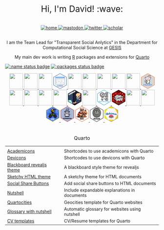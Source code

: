 <h1 style="font-weight:normal" align="center">
  &nbsp;Hi, I'm David! :wave:&nbsp;
</h1>
<br>
<div align="center">
<a href="https://mr.schochastics.net">
<img
src="https://img.icons8.com/ios-filled/512/home-page.png"
height=40 width=40 alt="home" border=0>
</a>
<a rel="me" href="https://fosstodon.org/@schochastics">
<img
src="https://img.icons8.com/external-tal-revivo-color-tal-revivo/512/external-mastodon-is-an-online-self-hosted-social-media-and-social-networking-service-logo-color-tal-revivo.png"
height=40 width=40 alt="mastodon" border=0>
</a>
<a href="https://twitter.com/schochastics">
<img
src="https://img.icons8.com/color/512/twitter.png"
height=40 width=40 alt="twitter" border=0>
</a>
<a href="https://scholar.google.com/citations?user=MFlgHdcAAAAJ&hl">
<img
src="https://img.icons8.com/color/512/google-scholar--v3.png"
height=40 width=40 alt="scholar" border=0>
</a>
</div>
<br>

<p align="center">
I am the Team Lead for "Transparent Social Anlytics" in the Department for Computational Social Science at <a href="https://gesis.org">GESIS</a>
</p>
<p align="center">
My main dev work is writing <a href="https://www.r-project.org/about.html">R</a> packages and extensions for <a href="https://quarto.org">Quarto</a>
</p>

[![:name status badge](https://schochastics.r-universe.dev/badges/:name)](https://schochastics.r-universe.dev/) [![:packages status badge](https://schochastics.r-universe.dev/badges/:packages)](https://schochastics.r-universe.dev/packages)

<div align="center">
<a href="https://github.com/schochastics/graphlayouts">
<img src="https://github.com/schochastics/graphlayouts/blob/main/man/figures/logo.png"
width=44 height=51>
</a>
<a href="https://github.com/schochastics/netrankr">
<img src="https://github.com/schochastics/netrankr/blob/main/man/figures/logo.png"
width=44 height=51>
</a>
<a href="https://github.com/gesistsa/rtoot">
<img src="https://github.com/gesistsa/rtoot/blob/main/man/figures/logo.png"
width=44 height=51>
</a>
<a href="https://github.com/schochastics/snahelper">
<img src="https://github.com/schochastics/snahelper/blob/master/man/figures/logo.png"
width=44 height=51>
</a>
<a href="https://github.com/schochastics/signnet">
<img src="https://github.com/schochastics/signnet/blob/main/man/figures/logo.png"
width=44 height=51>
</a>
<a href="https://github.com/schochastics/edgebundle">
<img src="https://github.com/schochastics/edgebundle/blob/main/man/figures/logo.png"
width=44 height=51>
</a>
<a href="https://github.com/schochastics/roughnet">
<img src="https://github.com/schochastics/roughnet/blob/master/man/figures/logo.png"
width=44 height=51>
</a>
<a href="https://github.com/schochastics/roughsf">
<img src="https://github.com/schochastics/roughsf/blob/main/man/figures/logo.png"
width=44 height=51>
</a>
<a href="https://github.com/schochastics/networkdata">
<img src="https://github.com/schochastics/networkdata/blob/master/man/figures/logo.png"
width=44 height=51>
</a>
<a href="https://github.com/schochastics/PSAWR">
<img src="https://github.com/schochastics/PSAWR/blob/main/man/figures/logo.png"
width=44 height=51>
</a>
<a href="https://github.com/schochastics/Rtumblr">
<img src="https://github.com/schochastics/Rtumblr/blob/main/man/figures/logo.png"
width=44 height=51>
</a>
<a href="https://github.com/schochastics/netUtils">
<img src="https://github.com/schochastics/netUtils/blob/master/man/figures/logo.png"
width=44 height=51>
</a>
<a href="https://github.com/gesistsa/webtrackR">
<img src="https://github.com/gesistsa/webtrackR/blob/main/man/figures/logo.png"
width=44 height=51>
</a>
<a href="https://github.com/gesistsa/webbotparseR">
<img src="https://github.com/gesistsa/webbotparseR/blob/main/man/figures/logo.png"
width=44 height=51>
</a>
<a href="https://github.com/schochastics/stabilityAI">
<img src="https://github.com/schochastics/stabilityAI/blob/main/man/figures/logo.png"
width=44 height=51>
</a>
<a href="https://github.com/gesistsa/adaR">
<img src="https://github.com/gesistsa/adaR/blob/main/man/figures/logo.png"
width=44 height=51>
</a>
<a href="https://github.com/schochastics/domainator">
<img src="https://github.com/schochastics/domainator/blob/master/man/figures/logo.png"
width=44 height=51>
</a>
<a href="https://github.com/mbojan/rgraph6">
<img src="https://github.com/mbojan/rgraph6/blob/master/man/figures/logo.png"
width=44 height=51>
</a>
<a href="https://github.com/gesistsa/rang">
<img src="https://github.com/gesistsa/rang/raw/v0.1/man/figures/rang_logo.svg"
width=44 height=51>
</a>
<a href="https://github.com/schochastics/timeless">
<img src="https://github.com/schochastics/timeless/blob/main/man/figures/logo.png"
width=44 height=51>
</a>
<a href="https://github.com/schochastics/oaqc">
<img src="https://github.com/schochastics/oaqc/blob/main/man/figures/logo.png"
width=44 height=51>
</a>
<a href="https://github.com/schochastics/paperwizard">
<img src="https://github.com/schochastics/paperwizard/blob/main/man/figures/logo.png"
width=44 height=51>
</a>
<a href="https://github.com/schochastics/dialrs">
<img src="https://github.com/schochastics/dialrs/blob/main/man/figures/logo.png"
width=44 height=51>
</a>
<a href="https://github.com/schochastics/shortuuid">
<img src="https://github.com/schochastics/shortuuid/blob/main/man/figures/logo.png"
width=44 height=51>
</a>
<a href="https://github.com/schochastics/rokemon">
<img src="https://github.com/schochastics/rokemon/blob/master/man/figures/logo.png"
width=44 height=51>
</a>
</div>
<br>
<div align="center">
<!--<img src="https://github-readme-stats.vercel.app/api?username=schochastics&show_icons=true&theme=merko" alt="Davids GitHub stats">-->
</div>
<h3 style="font-weight:normal" align="center">
  Quarto
</h3>
<div align="center">
<table>
    <tr>
        <td></td>
        <td></td>
    </tr>
    <tr>
        <td><a href="https://github.com/schochastics/academicons">Academicons</a></td>
        <td>Shortcodes to use academicons with Quarto</td>
    </tr>
    <tr>
        <td><a href="https://github.com/schochastics/devicons">Devicons</a></td>
        <td>Shortcodes to use devicons with Quarto</td>
    </tr>
    <tr>
        <td><a href="https://github.com/schochastics/quarto-blackboard-theme">Blackboard revealjs theme</a></td>
        <td>A blackboard style theme for revealjs</td>
    </tr>
    <tr>
        <td><a href="https://github.com/schochastics/quarto-sketchy-html">Sketchy HTML theme</a></td>
        <td>A sketchy theme for HTML documents</td>
    </tr>
    <tr>
        <td><a href="https://github.com/schochastics/quarto-social-share">Social Share Buttons</a></td>
        <td>Add social share buttons to HTML documents</td>
    </tr>
    <tr>
        <td><a href="https://github.com/schochastics/quarto-nutshell">Nutshell</a></td>
        <td>Include expandable explanations in documents</td>
    </tr>
    <tr>
        <td><a href="https://github.com/schochastics/quartocities">Quartocities</a></td>
        <td>Geocities template for Quarto websites</td>
    </tr>
    <tr>
        <td><a href="https://github.com/schochastics/quarto-glossary">Glossary with nutshell</a></td>
        <td>Automatic glossary for websites using nutshell</td>
    </tr>
    <tr>
        <td><a href="https://github.com/schochastics/quarto-cv">CV templates</a></td>
        <td>CV/Resume templates for Quarto</td>
    </tr>
</table>
</div>
